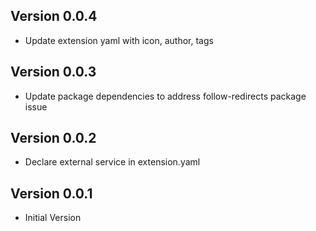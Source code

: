 ## Version 0.0.4
- Update extension yaml with icon, author, tags

## Version 0.0.3
- Update package dependencies to address follow-redirects package issue

## Version 0.0.2
- Declare external service in extension.yaml

## Version 0.0.1
- Initial Version